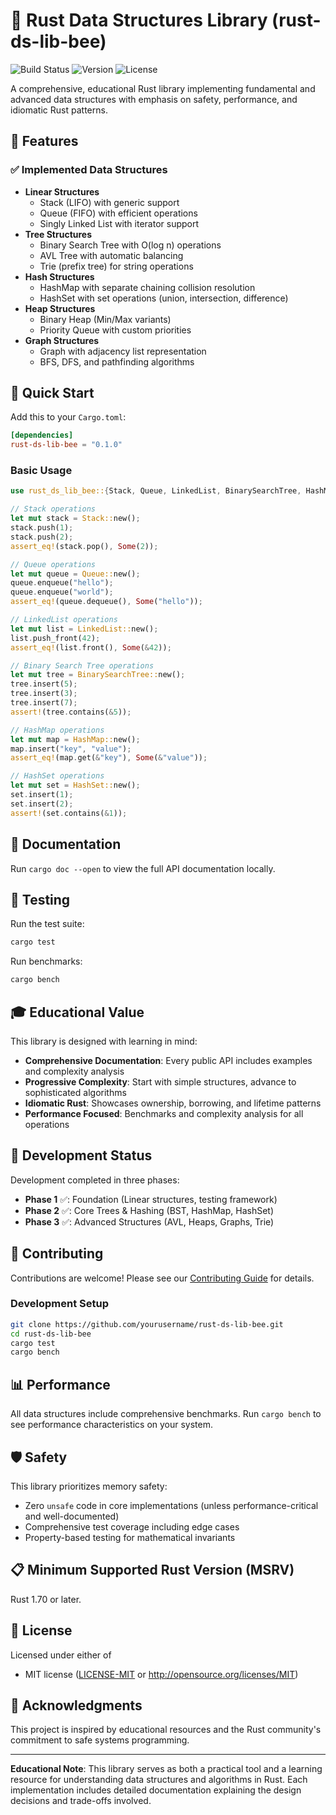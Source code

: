 # 🐝 Rust Data Structures Library (rust-ds-lib-bee)

![Build Status](https://img.shields.io/badge/build-passing-brightgreen)
![Version](https://img.shields.io/badge/version-0.1.0-blue)
![License](https://img.shields.io/badge/license-MIT%20OR%20Apache--2.0-blue)

A comprehensive, educational Rust library implementing fundamental and advanced data structures with emphasis on safety, performance, and idiomatic Rust patterns.

## 🎯 Features

### ✅ Implemented Data Structures
- **Linear Structures**
  - Stack (LIFO) with generic support
  - Queue (FIFO) with efficient operations  
  - Singly Linked List with iterator support
- **Tree Structures**
  - Binary Search Tree with O(log n) operations
  - AVL Tree with automatic balancing
  - Trie (prefix tree) for string operations
- **Hash Structures**
  - HashMap with separate chaining collision resolution
  - HashSet with set operations (union, intersection, difference)
- **Heap Structures**
  - Binary Heap (Min/Max variants)
  - Priority Queue with custom priorities
- **Graph Structures**
  - Graph with adjacency list representation
  - BFS, DFS, and pathfinding algorithms

## 🚀 Quick Start

Add this to your `Cargo.toml`:

```toml
[dependencies]
rust-ds-lib-bee = "0.1.0"
```

### Basic Usage

```rust
use rust_ds_lib_bee::{Stack, Queue, LinkedList, BinarySearchTree, HashMap, HashSet};

// Stack operations
let mut stack = Stack::new();
stack.push(1);
stack.push(2);
assert_eq!(stack.pop(), Some(2));

// Queue operations
let mut queue = Queue::new();
queue.enqueue("hello");
queue.enqueue("world");
assert_eq!(queue.dequeue(), Some("hello"));

// LinkedList operations
let mut list = LinkedList::new();
list.push_front(42);
assert_eq!(list.front(), Some(&42));

// Binary Search Tree operations
let mut tree = BinarySearchTree::new();
tree.insert(5);
tree.insert(3);
tree.insert(7);
assert!(tree.contains(&5));

// HashMap operations
let mut map = HashMap::new();
map.insert("key", "value");
assert_eq!(map.get(&"key"), Some(&"value"));

// HashSet operations
let mut set = HashSet::new();
set.insert(1);
set.insert(2);
assert!(set.contains(&1));
```

## 📖 Documentation

Run `cargo doc --open` to view the full API documentation locally.

## 🧪 Testing

Run the test suite:

```bash
cargo test
```

Run benchmarks:

```bash
cargo bench
```

## 🎓 Educational Value

This library is designed with learning in mind:

- **Comprehensive Documentation**: Every public API includes examples and complexity analysis
- **Progressive Complexity**: Start with simple structures, advance to sophisticated algorithms
- **Idiomatic Rust**: Showcases ownership, borrowing, and lifetime patterns
- **Performance Focused**: Benchmarks and complexity analysis for all operations

## 🔧 Development Status

Development completed in three phases:

- **Phase 1** ✅: Foundation (Linear structures, testing framework)
- **Phase 2** ✅: Core Trees & Hashing (BST, HashMap, HashSet)  
- **Phase 3** ✅: Advanced Structures (AVL, Heaps, Graphs, Trie)

## 🤝 Contributing

Contributions are welcome! Please see our [Contributing Guide](docs/contributing.md) for details.

### Development Setup

```bash
git clone https://github.com/yourusername/rust-ds-lib-bee.git
cd rust-ds-lib-bee
cargo test
cargo bench
```

## 📊 Performance

All data structures include comprehensive benchmarks. Run `cargo bench` to see performance characteristics on your system.

## 🛡️ Safety

This library prioritizes memory safety:
- Zero `unsafe` code in core implementations (unless performance-critical and well-documented)
- Comprehensive test coverage including edge cases
- Property-based testing for mathematical invariants

## 📋 Minimum Supported Rust Version (MSRV)

Rust 1.70 or later.

## 📄 License

Licensed under either of
- MIT license ([LICENSE-MIT](LICENSE-MIT) or http://opensource.org/licenses/MIT)


## 🙏 Acknowledgments

This project is inspired by educational resources and the Rust community's commitment to safe systems programming.

---

**Educational Note**: This library serves as both a practical tool and a learning resource for understanding data structures and algorithms in Rust. Each implementation includes detailed documentation explaining the design decisions and trade-offs involved.
